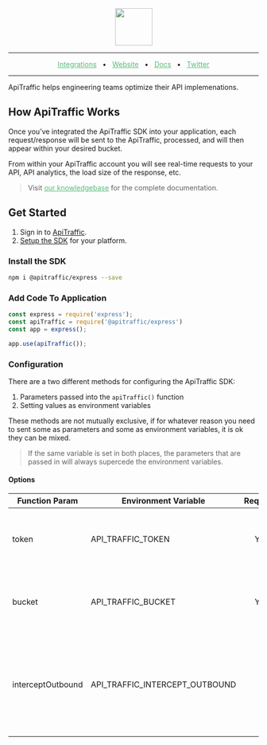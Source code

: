 <div align="center">
  <img src="https://app.apitraffic.io/assets/images/apitraffic-logo.svg" height="75"/>
</div>
<hr />
<div align="center">
    <a href="https://docs.treblle.com/en/integrations" target="_blank" style="color: #59BB7A;">Integrations</a>
    <span>&nbsp;&nbsp;•&nbsp;&nbsp;</span>
    <a href="https://apitraffic.io" target="_blank" style="color: #59BB7A;">Website</a>
    <span>&nbsp;&nbsp;•&nbsp;&nbsp;</span>
    <a href="http://docs.apitraffic.io/support/kb/categories" target="_blank" style="color: #59BB7A;">Docs</a>
    <span>&nbsp;&nbsp;•&nbsp;&nbsp;</span>
    <a href="https://twitter.com/apitraffic" target="_blank" style="color: #59BB7A;">Twitter</a>
</div>
<hr />

ApiTraffic helps engineering teams optimize their API implemenations. 

## How ApiTraffic Works

Once you’ve integrated the ApiTraffic SDK into your application, each request/response will be sent to the ApiTraffic, processed, and will then appear within your desired bucket. 

From within your ApiTraffic account you will see real-time requests to your API, API analytics, the load size of the response, etc.

> Visit <a href="http://docs.apitraffic.io/support/kb/categories" target="_blank" style="color: #59BB7A;">our knowledgebase</a> for the complete documentation.

## Get Started

1. Sign in to [ApiTraffic](https://app.apitraffic.io).
2. [Setup the SDK](#install-the-SDK) for your platform.

### Install the SDK

```sh
npm i @apitraffic/express --save
```

### Add Code To Application
```js
const express = require('express');
const apiTraffic = require('@apitraffic/express')
const app = express();

app.use(apiTraffic());
```

### Configuration

There are a two different methods for configuring the ApiTraffic SDK:
1. Parameters passed into the `apiTraffic()` function
2. Setting values as environment variables

These methods are not mutually exclusive, if for whatever reason you need to sent some as parameters and some as environment variables, it is ok they can be mixed.

> If the same variable is set in both places, the parameters that are passed in will always supercede the environment variables. 

#### Options

| Function Param  | Environment Variable | Required | Type | Details |
|---|---|:---:|---|---|
| token  | API_TRAFFIC_TOKEN  | Yes  |  String  |  Ingest token provided from your ApiTraffic account.  |
| bucket  | API_TRAFFIC_BUCKET  | Yes  | String   | The bucket the data should be sent to when ingested.  |
| interceptOutbound  | API_TRAFFIC_INTERCEPT_OUTBOUND  |   |  Boolean  |  If outbound requests should be intercepted. This requires node 14 or above. (Default: true)  |


